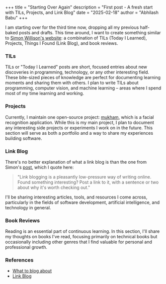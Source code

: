 +++
title = "Starting Over Again"
description = "First post - A fresh start with TILs, Projects, and Link Blog"
date = "2025-02-18"
author = "Abhilash Babu"
+++

I am starting over for the third time now, dropping all my previous half-baked posts and drafts. This time around, I want to create something similar to [Simon Willison's website](https://simonwillison.net): a combination of TILs (Today I Learned), Projects, Things I Found (Link Blog), and book reviews.

### TILs
TILs or "Today I Learned" posts are short, focused entries about new discoveries in programming, technology, or any other interesting field. These bite-sized pieces of knowledge are perfect for documenting learning moments and sharing them with others. I plan to write TILs about programming, computer vision, and machine learning – areas where I spend most of my time learning and working.

### Projects
Currently, I maintain one open-source project: [mukham](https://github.com/abhilb/mukham.git), which is a facial recognition application. While this is my main project, I plan to document any interesting side projects or experiments I work on in the future. This section will serve as both a portfolio and a way to share my experiences building software.

### Link Blog
There's no better explanation of what a link blog is than the one from Simon's [post](https://simonwillison.net/2024/Jun/9/a-link-blog-in-the-year-2024/), which I quote here:

> "Link blogging is a pleasantly low-pressure way of writing online. Found something interesting? Post a link to it, with a sentence or two about why it's worth checking out."

I'll be sharing interesting articles, tools, and resources I come across, particularly in the fields of software development, artificial intelligence, and technology in general.

### Book Reviews
Reading is an essential part of continuous learning. In this section, I'll share my thoughts on books I've read, focusing primarily on technical books but occasionally including other genres that I find valuable for personal and professional growth.

### References
- [What to blog about](https://simonwillison.net/2022/Nov/6/what-to-blog-about/)
- [Link Blog](https://simonwillison.net/2024/Dec/22/link-blog/)

